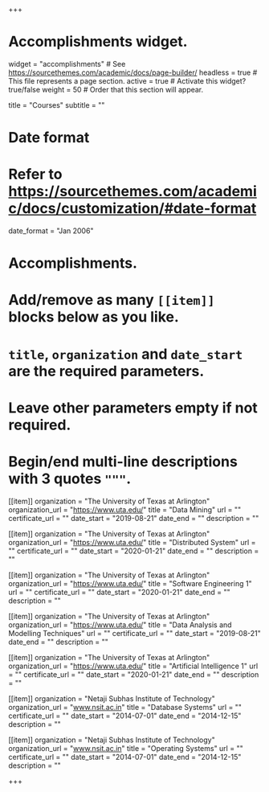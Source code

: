 +++
# Accomplishments widget.
widget = "accomplishments"  # See https://sourcethemes.com/academic/docs/page-builder/
headless = true  # This file represents a page section.
active = true  # Activate this widget? true/false
weight = 50  # Order that this section will appear.

title = "Courses"
subtitle = ""

# Date format
#   Refer to https://sourcethemes.com/academic/docs/customization/#date-format
date_format = "Jan 2006"

# Accomplishments.
#   Add/remove as many `[[item]]` blocks below as you like.
#   `title`, `organization` and `date_start` are the required parameters.
#   Leave other parameters empty if not required.
#   Begin/end multi-line descriptions with 3 quotes `"""`.

[[item]]
  organization = "The University of Texas at Arlington"
  organization_url = "https://www.uta.edu/"
  title = "Data Mining"
  url = ""
  certificate_url = ""
  date_start = "2019-08-21"
  date_end = ""
  description = ""

[[item]]
  organization = "The University of Texas at Arlington"
  organization_url = "https://www.uta.edu/"
  title = "Distributed System"
  url = ""
  certificate_url = ""
  date_start = "2020-01-21"
  date_end = ""
  description = ""
  
 [[item]]
  organization = "The University of Texas at Arlington"
  organization_url = "https://www.uta.edu/"
  title = "Software Engineering 1"
  url = ""
  certificate_url = ""
  date_start = "2020-01-21"
  date_end = ""
  description = ""
  
[[item]]
  organization = "The University of Texas at Arlington"
  organization_url = "https://www.uta.edu/"
  title = "Data Analysis and Modelling Techniques"
  url = ""
  certificate_url = ""
  date_start = "2019-08-21"
  date_end = ""
  description = ""
  
 [[item]]
  organization = "The University of Texas at Arlington"
  organization_url = "https://www.uta.edu/"
  title = "Artificial Intelligence 1"
  url = ""
  certificate_url = ""
  date_start = "2020-01-21"
  date_end = ""
  description = "" 
  
[[item]]
  organization = "Netaji Subhas Institute of Technology"
  organization_url = "www.nsit.ac.in"
  title = "Database Systems"
  url = ""
  certificate_url = ""
  date_start = "2014-07-01"
  date_end = "2014-12-15"
  description = ""

[[item]]
  organization = "Netaji Subhas Institute of Technology"
  organization_url = "www.nsit.ac.in"
  title = "Operating Systems"
  url = ""
  certificate_url = ""
  date_start = "2014-07-01"
  date_end = "2014-12-15"
  description = ""

+++
